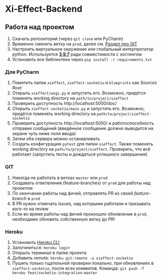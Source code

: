 # Xi-Effect-Backend

## Работа над проектом
1. Скачать репозиторий (через `git clone` или PyCharm)
2. Временно сменить ветку на `prod`, далее см. [Раздел про GIT](#GIT)
3. Настроить виртуальное окружение или глобальный интерпретатор python. Используется [**3.9.7**](https://www.python.org/downloads/release/python-397/) ради совместимости с хостингом
4. Установить все библиотеки через `pip install -r requirements.txt`

### Для PyCharm
1. Пометить папки `xieffect`, `xieffect-socketio` и `blueprints` как *Sources Root*
2. Открыть `xieffect/wsgi.py` и запустить его. Возможно, придётся поменять working directory на `path/to/project/xieffect`
3. Проверить доступность http://localhost:5000/doc/
4. Открыть `xieffect-socketio/main.py` и запустить его. Возможно, придётся поменять working directory на `path/to/project/xieffect-socketio`
5. Проверить доступность http://localhost:5050/ и работоспособность отправки сообщений (введённое сообщение должно выводится на экране чуть ниже поля ввода) 
6. Затем оба сервера можно останавливать
7. Создать конфигурацию `pytest` для папки `xieffect`. Также поменять working directory на `path/to/project/xieffect`. Проверить, что всё работает (запустить тесты и дождаться успешного завершения)


### GIT
1. Никогда не работать в ветках `master` или `prod`
2. Создавать ответвления (feature-branches) от `prod` для работы над проектом
3. По окончании работы над фичей, отправлять PR из своей *feature-branch* в `prod`
4. В PR нужно отмечать issues, над которыми работали и призывать кого-то на review
5. Если во время работы над фичей произошло обновление в `prod`, необходимо обновить собственную ветку до PR!

### Heroku
1. Установить [Heroku CLI](https://devcenter.heroku.com/articles/heroku-cli#download-and-install)
2. Залогиниться: `heroku login`
3. Открыть терминал в папке проекта
4. Добавить remote: `heroku git:remote -a xieffect-socketio`
5. Пушить только тщательной проверки локально, при обновлениях в `xieffect-socketio`, после всех коммитов. Команда: `git push -f heroku feat/socketio-integration:master`
